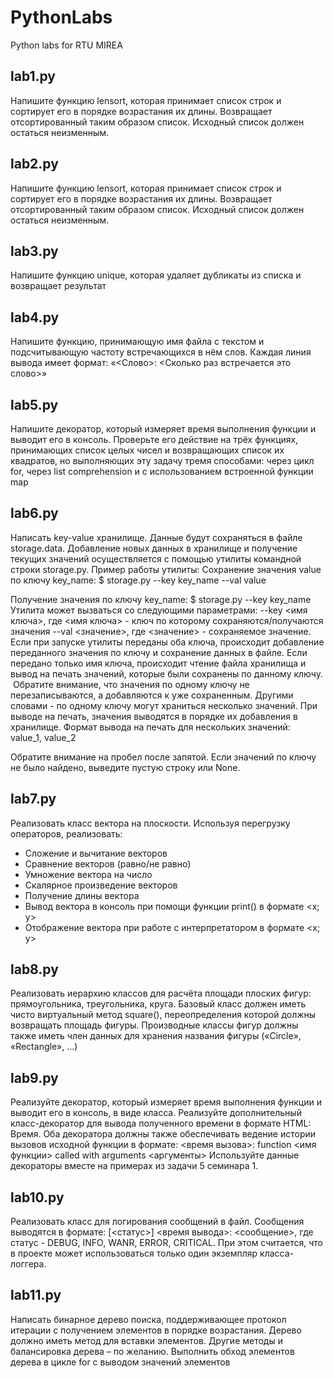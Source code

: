 # PythonLabs

Python labs for RTU MIREA

## lab1.py

Напишите функцию lensort, которая принимает список строк и сортирует его в порядке возрастания их длины. Возвращает отсортированный таким образом список. Исходный список должен остаться неизменным.

## lab2.py

Напишите функцию lensort, которая принимает список строк и сортирует его в порядке возрастания их длины. Возвращает отсортированный таким образом список. Исходный список должен остаться неизменным.

## lab3.py

Напишите функцию unique, которая удаляет дубликаты из списка и возвращает результат

## lab4.py

Напишите функцию, принимающую имя файла с текстом и подсчитывающую частоту встречающихся в нём слов. Каждая линия вывода имеет формат:
«<Слово>: <Сколько раз встречается это слово>»

## lab5.py

Напишите декоратор, который измеряет время выполнения функции и выводит его в консоль. Проверьте его действие на трёх функциях, принимающих список целых чисел и возвращающих список их квадратов, но выполняющих эту задачу тремя способами: через цикл for, через list comprehension и с использованием встроенной функции map

## lab6.py

Написать key-value хранилище. Данные будут сохраняться в файле storage.data. Добавление новых данных в хранилище и получение текущих значений осуществляется с помощью утилиты командной строки storage.py. Пример работы утилиты:
Сохранение значения value по ключу key_name:
$ storage.py --key key_name --val value

Получение значения по ключу key_name:
$ storage.py --key key_name
Утилита может вызваться со следующими параметрами:
--key <имя ключа>, где <имя ключа> - ключ по которому сохраняются/получаются значения
--val <значение>, где <значение> - сохраняемое значение.
Если при запуске утилиты переданы оба ключа, происходит добавление переданного значения по ключу и сохранение данных в файле. Если передано только имя ключа, происходит чтение файла хранилища и вывод на печать значений, которые были сохранены по данному ключу.  Обратите внимание, что значения по одному ключу не перезаписываются, а добавляются к уже сохраненным. Другими словами - по одному ключу могут храниться несколько значений. При выводе на печать, значения выводятся в порядке их добавления в хранилище. Формат вывода на печать для нескольких значений:
value_1, value_2

Обратите внимание на пробел после запятой. Если значений по ключу не было найдено, выведите пустую строку или None.

## lab7.py

Реализовать класс вектора на плоскости. Используя перегрузку операторов, реализовать:

- Сложение и вычитание векторов
- Сравнение векторов (равно/не равно)
- Умножение вектора на число
- Скалярное произведение векторов
- Получение длины вектора
- Вывод вектора в консоль при помощи функции print() в формате <x; y>
- Отображение вектора при работе с интерпретатором в формате  <x; y>

## lab8.py

Реализовать иерархию классов для расчёта площади плоских фигур: прямоугольника, треугольника, круга. Базовый класс должен иметь чисто виртуальный метод square(), переопределения которой должны возвращать площадь фигуры. Производные классы фигур должны также иметь член данных для хранения названия фигуры («Circle», «Rectangle», …)

## lab9.py

Реализуйте декоратор, который измеряет время выполнения функции и выводит его в консоль, в виде класса. Реализуйте дополнительный класс-декоратор для вывода полученного времени в формате HTML: <html><body>Время</body></html>. Оба декоратора должны также обеспечивать ведение истории вызовов исходной функции в формате:
<время вызова>: function <имя функции> called with arguments <аргументы>
Используйте данные декораторы вместе на примерах из задачи 5 семинара 1.

## lab10.py

Реализовать класс для логирования сообщений в файл. Сообщения выводятся в формате:
[<статус>] <время вывода>: <сообщение>,
где статус - DEBUG, INFO, WANR, ERROR, CRITICAL.
При этом считается, что в проекте может использоваться только один экземпляр класса-логгера.

## lab11.py

Написать бинарное дерево поиска, поддерживающее протокол итерации с получением элементов в порядке возрастания. Дерево должно иметь метод для вставки элементов. Другие методы и балансировка дерева – по желанию. Выполнить обход элементов дерева в цикле for c выводом значений элементов
